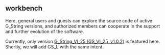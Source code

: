 ## workbench

Here, general users and guests can explore the source code of active G_String versions, and authorized members can cooperate in the support and further evolution of the software.

Currently, only version [G_String_VI_25 (GS_VI_25, v1.0.2)](../workbench/GS_VI_25) is featured here. Shortly, we will add GS_L with the same intent.
